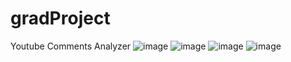 # gradProject
Youtube Comments Analyzer
![image](https://user-images.githubusercontent.com/35582991/80183476-db654780-8643-11ea-8e3c-db8a646cfc7d.png)
![image](https://user-images.githubusercontent.com/35582991/80183503-e5874600-8643-11ea-9c88-de79829bae0d.png)
![image](https://user-images.githubusercontent.com/35582991/80183513-ec15bd80-8643-11ea-8e6c-cbe66595a8a4.png)
![image](https://user-images.githubusercontent.com/35582991/80183539-fa63d980-8643-11ea-8577-53a1e43174b5.png)
